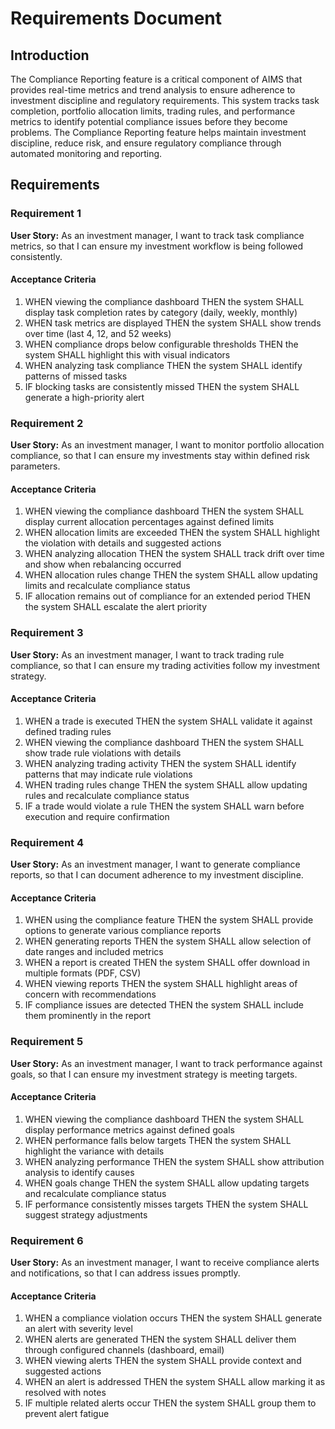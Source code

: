 # Requirements Document

## Introduction

The Compliance Reporting feature is a critical component of AIMS that provides real-time metrics and trend analysis to ensure adherence to investment discipline and regulatory requirements. This system tracks task completion, portfolio allocation limits, trading rules, and performance metrics to identify potential compliance issues before they become problems. The Compliance Reporting feature helps maintain investment discipline, reduce risk, and ensure regulatory compliance through automated monitoring and reporting.

## Requirements

### Requirement 1

**User Story:** As an investment manager, I want to track task compliance metrics, so that I can ensure my investment workflow is being followed consistently.

#### Acceptance Criteria

1. WHEN viewing the compliance dashboard THEN the system SHALL display task completion rates by category (daily, weekly, monthly)
2. WHEN task metrics are displayed THEN the system SHALL show trends over time (last 4, 12, and 52 weeks)
3. WHEN compliance drops below configurable thresholds THEN the system SHALL highlight this with visual indicators
4. WHEN analyzing task compliance THEN the system SHALL identify patterns of missed tasks
5. IF blocking tasks are consistently missed THEN the system SHALL generate a high-priority alert

### Requirement 2

**User Story:** As an investment manager, I want to monitor portfolio allocation compliance, so that I can ensure my investments stay within defined risk parameters.

#### Acceptance Criteria

1. WHEN viewing the compliance dashboard THEN the system SHALL display current allocation percentages against defined limits
2. WHEN allocation limits are exceeded THEN the system SHALL highlight the violation with details and suggested actions
3. WHEN analyzing allocation THEN the system SHALL track drift over time and show when rebalancing occurred
4. WHEN allocation rules change THEN the system SHALL allow updating limits and recalculate compliance status
5. IF allocation remains out of compliance for an extended period THEN the system SHALL escalate the alert priority

### Requirement 3

**User Story:** As an investment manager, I want to track trading rule compliance, so that I can ensure my trading activities follow my investment strategy.

#### Acceptance Criteria

1. WHEN a trade is executed THEN the system SHALL validate it against defined trading rules
2. WHEN viewing the compliance dashboard THEN the system SHALL show trade rule violations with details
3. WHEN analyzing trading activity THEN the system SHALL identify patterns that may indicate rule violations
4. WHEN trading rules change THEN the system SHALL allow updating rules and recalculate compliance status
5. IF a trade would violate a rule THEN the system SHALL warn before execution and require confirmation

### Requirement 4

**User Story:** As an investment manager, I want to generate compliance reports, so that I can document adherence to my investment discipline.

#### Acceptance Criteria

1. WHEN using the compliance feature THEN the system SHALL provide options to generate various compliance reports
2. WHEN generating reports THEN the system SHALL allow selection of date ranges and included metrics
3. WHEN a report is created THEN the system SHALL offer download in multiple formats (PDF, CSV)
4. WHEN viewing reports THEN the system SHALL highlight areas of concern with recommendations
5. IF compliance issues are detected THEN the system SHALL include them prominently in the report

### Requirement 5

**User Story:** As an investment manager, I want to track performance against goals, so that I can ensure my investment strategy is meeting targets.

#### Acceptance Criteria

1. WHEN viewing the compliance dashboard THEN the system SHALL display performance metrics against defined goals
2. WHEN performance falls below targets THEN the system SHALL highlight the variance with details
3. WHEN analyzing performance THEN the system SHALL show attribution analysis to identify causes
4. WHEN goals change THEN the system SHALL allow updating targets and recalculate compliance status
5. IF performance consistently misses targets THEN the system SHALL suggest strategy adjustments

### Requirement 6

**User Story:** As an investment manager, I want to receive compliance alerts and notifications, so that I can address issues promptly.

#### Acceptance Criteria

1. WHEN a compliance violation occurs THEN the system SHALL generate an alert with severity level
2. WHEN alerts are generated THEN the system SHALL deliver them through configured channels (dashboard, email)
3. WHEN viewing alerts THEN the system SHALL provide context and suggested actions
4. WHEN an alert is addressed THEN the system SHALL allow marking it as resolved with notes
5. IF multiple related alerts occur THEN the system SHALL group them to prevent alert fatigue